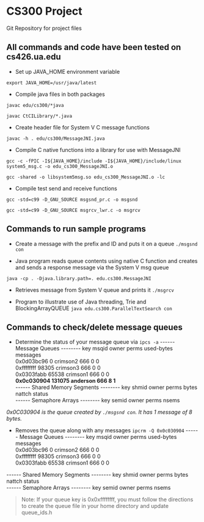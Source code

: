 # CS300 Project

Git Repository for project files

## All commands and code have been tested on cs426.ua.edu

- Set up JAVA_HOME environment variable

`export JAVA_HOME=/usr/java/latest`

- Compile java files in both packages

`javac edu/cs300/*java`

`javac CtCILibrary/*.java`

- Create header file for System V C message functions

`javac -h . edu/cs300/MessageJNI.java`

- Compile C native functions into a library for use with MessageJNI

`gcc -c -fPIC -I${JAVA_HOME}/include -I${JAVA_HOME}/include/linux system5_msg.c -o edu_cs300_MessageJNI.o`

`gcc -shared -o libsystem5msg.so edu_cs300_MessageJNI.o -lc`

- Compile test send and receive functions

`gcc -std=c99 -D_GNU_SOURCE msgsnd_pr.c -o msgsnd`

`gcc -std=c99 -D_GNU_SOURCE msgrcv_lwr.c -o msgrcv`


## Commands to run sample programs

- Create a message with the prefix and ID and puts it on a queue
`./msgsnd con`

- Java program reads queue contents using native C function and creates and sends a response message via the System V msg queue

`java -cp . -Djava.library.path=. edu.cs300.MessageJNI`

- Retrieves message from System V queue and prints it
`./msgrcv`

- Program to illustrate use of Java threading, Trie and BlockingArrayQUEUE
`java edu.cs300.ParallelTextSearch con`

## Commands to check/delete message queues

- Determine the status of your message queue via `ipcs -a`
------ Message Queues --------
key        msqid      owner      perms      used-bytes   messages    
0x0d03bc96 0          crimson2    666        0            0           
0xffffffff 98305      crimson3 666        0            0           
0x0303fabb 65538      crimson1   666        0            0           
**0x0c030904 131075     anderson   666        8            1**           
------ Shared Memory Segments --------
key        shmid      owner      perms      bytes      nattch     status      
------ Semaphore Arrays --------
key        semid      owner      perms      nsems     

*0x0C030904 is the queue created by `./msgsnd con`.  It has 1 message of 8 bytes.*


- Removes the queue along with any messages `ipcrm -Q 0x0c030904`
------ Message Queues --------
key        msqid      owner      perms      used-bytes   messages    
0x0d03bc96 0          crimson2    666        0            0           
0xffffffff 98305      crimson3 666        0            0           
0x0303fabb 65538      crimson1   666        0            0           

------ Shared Memory Segments --------
key        shmid      owner      perms      bytes      nattch     status      
------ Semaphore Arrays --------
key        semid      owner      perms      nsems 


>Note:  If your queue key is 0x0xffffffff, you must follow the directions to create the queue file in your home directory and update queue_ids.h
